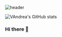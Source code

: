 ![header](https://capsule-render.vercel.app/api?type=waving&height=300&color=faebd7&text=Welcome%20%20Everyone&animation=fadeIn&section=header&fontColor=66cdaa)



![VAndrea's GitHub stats](https://github-readme-stats.vercel.app/api?username=vandik-23&theme=vue&show_icons=true)
### Hi there 👋

<!--
**vandik-23/vandik-23** is a ✨ _special_ ✨ repository because its `README.md` (this file) appears on your GitHub profile.

Here are some ideas to get you started:

- 🔭 I’m currently working on ...
- 🌱 I’m currently learning ...
- 👯 I’m looking to collaborate on ...
- 🤔 I’m looking for help with ...
- 💬 Ask me about ...
- 📫 How to reach me: ...
- 😄 Pronouns: ...
- ⚡ Fun fact: ...
-->
